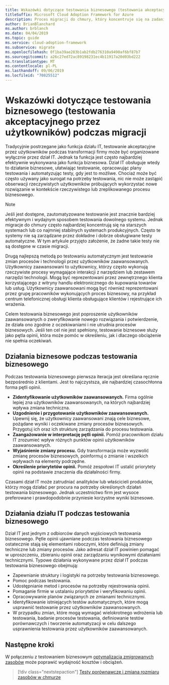 ```yaml
---
title: Wskazówki dotyczące testowania biznesowego (testowania akceptacyjnego przez użytkowników) podczas migracji
titleSuffix: Microsoft Cloud Adoption Framework for Azure
description: Proces migracji do chmury, który koncentruje się na zadaniach migrowania obciążeń do chmury.
author: BrianBlanchard
ms.author: brblanch
ms.date: 04/04/2019
ms.topic: guide
ms.service: cloud-adoption-framework
ms.subservice: migrate
ms.openlocfilehash: 0f1ba39ae283b1ab2fdb276310a9490af6bf87b7
ms.sourcegitcommit: a26c27ed72ac89198231ec4b11917a20d03bd222
ms.translationtype: MT
ms.contentlocale: pl-PL
ms.lasthandoff: 09/06/2019
ms.locfileid: "70825512"
---
```

# <a name="guidance-for-business-testing-uat-during-migration"></a>Wskazówki dotyczące testowania biznesowego (testowania akceptacyjnego przez użytkowników) podczas migracji

Tradycyjnie postrzegane jako funkcja działu IT, testowanie akceptacyjne przez użytkowników podczas transformacji firmy może być organizowane wyłącznie przez dział IT. Jednak ta funkcja jest często najbardziej efektywnie wykonywana jako funkcja biznesowa. Dział IT obsługuje wtedy to działanie biznesowe, ułatwiając testowanie, opracowując plany testowania i automatyzując testy, gdy jest to możliwe. Chociaż może być często używany jako surogat na potrzeby testowania, nic nie może zastąpić obserwacji rzeczywistych użytkowników próbujących wykorzystać nowe rozwiązanie w kontekście rzeczywistego lub zreplikowanego procesu biznesowego.

> [!NOTE]
> Jeśli jest dostępne, zautomatyzowane testowanie jest znacznie bardziej efektywnym i wydajnym sposobem testowania dowolnego systemu. Jednak migracje do chmury często najbardziej koncentrują się na starszych systemach lub co najmniej stabilnych systemach produkcyjnych. Często te systemy nie są zarządzane przez dokładne i dobrze obsługiwane testy automatyczne. W tym artykule przyjęto założenie, że żadne takie testy nie są dostępne w czasie migracji.

Drugą najlepszą metodą po testowaniu automatycznym jest testowanie zmian procesów i technologii przez użytkowników zaawansowanych. Użytkownicy zaawansowani to użytkownicy, którzy często wykonują rzeczywiste procesy wymagające interakcji z narzędziem lub zestawem narzędzi technologii. Mogą być reprezentowani przez zewnętrznego klienta korzystającego z witryny handlu elektronicznego do kupowania towarów lub usług. Użytkownicy zaawansowani mogą być również reprezentowani przez grupę pracowników wykonujących proces biznesowy, na przykład centrum telefonicznej obsługi klienta obsługujące klientów i rejestrujące ich wrażenia.

Celem testowania biznesowego jest poproszenie użytkowników zaawansowanych o zweryfikowanie nowego rozwiązania i potwierdzenie, że działa ono zgodnie z oczekiwaniami i nie utrudnia procesów biznesowych. Jeśli ten cel nie jest spełniony, testowanie biznesowe służy jako pętla opinii, która może pomóc w określeniu, jak i dlaczego obciążenie nie spełnia oczekiwań.

## <a name="business-activities-during-business-testing"></a>Działania biznesowe podczas testowania biznesowego

Podczas testowania biznesowego pierwsza iteracja jest określana ręcznie bezpośrednio z klientami. Jest to najczystsza, ale najbardziej czasochłonna forma pętli opinii.

- **Zidentyfikowanie użytkowników zaawansowanych.** Firma ogólnie lepiej zna użytkowników zaawansowanych, na których najbardziej wpływa zmiana techniczna.
- **Uzgodnienie i przygotowanie użytkowników zaawansowanych.** Upewnij się, że użytkownicy zaawansowani znają cele biznesowe, pożądane wyniki i oczekiwane zmiany procesów biznesowych. Przygotuj ich oraz ich strukturę zarządzania do procesu testowania.
- **Zaangażowanie w interpretację pętli opinii.** Pomóż pracownikom działu IT zrozumieć wpływ różnych punktów opinii użytkowników zaawansowanych.
- **Wyjaśnienie zmiany procesu.** Gdy transformacja może wyzwolić zmianę procesów biznesowych, poinformuj o zmianie i wszelkich wpływach na elementy podrzędne.
- **Określenie priorytetów opinii.** Pomóż zespołowi IT ustalić priorytety opinii na podstawie znaczenia dla działalności firmy.

Czasami dział IT może zatrudniać analityków lub właścicieli produktów, którzy mogą działać per procura na potrzeby określonych działań testowania biznesowego. Jednak uczestnictwo firm jest wysoce preferowane i prawdopodobnie przyniesie korzystne wyniki biznesowe.

## <a name="it-activities-during-business-testing"></a>Działania działu IT podczas testowania biznesowego

Dział IT jest jednym z odbiorców danych wyjściowych testowania biznesowego. Pętle opinii ujawniane podczas testowania biznesowego ostatecznie stają się elementami roboczymi, które definiują zmiany techniczne lub zmiany procesów. Jako adresat dział IT powinien pomagać w uproszczeniu, zbieraniu opinii oraz zarządzaniu wynikowymi działaniami technicznymi. Typowe działania wykonywane przez dział IT podczas testowania biznesowego obejmują:

- Zapewnianie struktury i logistyki na potrzeby testowania biznesowego.
- Pomoc podczas testowania.
- Udostępnianie metod i procesów na potrzeby rejestrowania opinii.
- Pomaganie firmie w ustalaniu priorytetów i weryfikowaniu opinii.
- Opracowywanie planów związanych ze zmianami technicznymi.
- Identyfikowanie istniejących testów automatycznych, które mogą usprawnić testowanie przez użytkowników zaawansowanych.
- W przypadku zmian, które mogą wymagać wielokrotnego wdrożenia lub testowania, badanie procesów testowania, definiowanie testów porównawczych i tworzenie automatyzacji w celu dalszego usprawnienia testowania przez użytkowników zaawansowanych.

## <a name="next-steps"></a>Następne kroki

W połączeniu z testowaniem biznesowym [optymalizacja zmigrowanych zasobów](./optimize.md) może poprawić wydajność kosztów i obciążeń.

> [!div class="nextstepaction"]
> [Testy porównawcze i zmiana rozmiaru zasobów w chmurze](./optimize.md)
